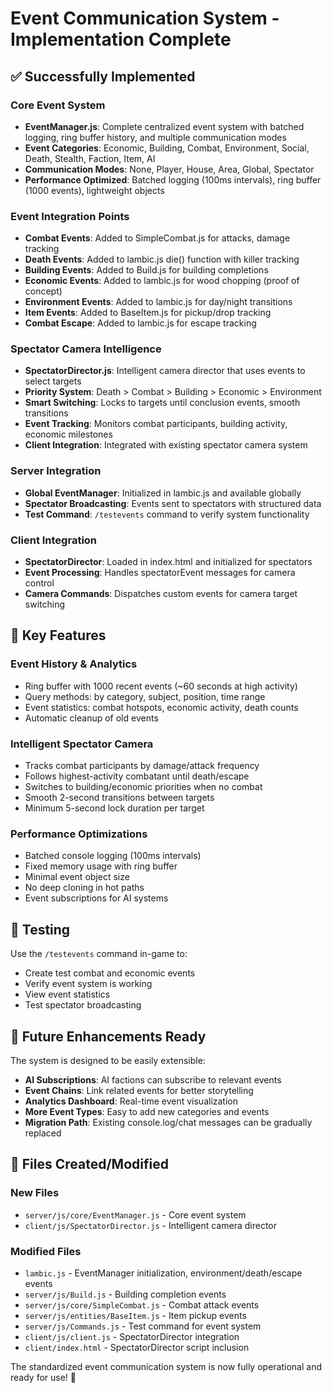 # Event Communication System - Implementation Complete

## ✅ Successfully Implemented

### Core Event System
- **EventManager.js**: Complete centralized event system with batched logging, ring buffer history, and multiple communication modes
- **Event Categories**: Economic, Building, Combat, Environment, Social, Death, Stealth, Faction, Item, AI
- **Communication Modes**: None, Player, House, Area, Global, Spectator
- **Performance Optimized**: Batched logging (100ms intervals), ring buffer (1000 events), lightweight objects

### Event Integration Points
- **Combat Events**: Added to SimpleCombat.js for attacks, damage tracking
- **Death Events**: Added to lambic.js die() function with killer tracking
- **Building Events**: Added to Build.js for building completions
- **Economic Events**: Added to lambic.js for wood chopping (proof of concept)
- **Environment Events**: Added to lambic.js for day/night transitions
- **Item Events**: Added to BaseItem.js for pickup/drop tracking
- **Combat Escape**: Added to lambic.js for escape tracking

### Spectator Camera Intelligence
- **SpectatorDirector.js**: Intelligent camera director that uses events to select targets
- **Priority System**: Death > Combat > Building > Economic > Environment
- **Smart Switching**: Locks to targets until conclusion events, smooth transitions
- **Event Tracking**: Monitors combat participants, building activity, economic milestones
- **Client Integration**: Integrated with existing spectator camera system

### Server Integration
- **Global EventManager**: Initialized in lambic.js and available globally
- **Spectator Broadcasting**: Events sent to spectators with structured data
- **Test Command**: `/testevents` command to verify system functionality

### Client Integration
- **SpectatorDirector**: Loaded in index.html and initialized for spectators
- **Event Processing**: Handles spectatorEvent messages for camera control
- **Camera Commands**: Dispatches custom events for camera target switching

## 🎯 Key Features

### Event History & Analytics
- Ring buffer with 1000 recent events (~60 seconds at high activity)
- Query methods: by category, subject, position, time range
- Event statistics: combat hotspots, economic activity, death counts
- Automatic cleanup of old events

### Intelligent Spectator Camera
- Tracks combat participants by damage/attack frequency
- Follows highest-activity combatant until death/escape
- Switches to building/economic priorities when no combat
- Smooth 2-second transitions between targets
- Minimum 5-second lock duration per target

### Performance Optimizations
- Batched console logging (100ms intervals)
- Fixed memory usage with ring buffer
- Minimal event object size
- No deep cloning in hot paths
- Event subscriptions for AI systems

## 🧪 Testing

Use the `/testevents` command in-game to:
- Create test combat and economic events
- Verify event system is working
- View event statistics
- Test spectator broadcasting

## 🚀 Future Enhancements Ready

The system is designed to be easily extensible:
- **AI Subscriptions**: AI factions can subscribe to relevant events
- **Event Chains**: Link related events for better storytelling
- **Analytics Dashboard**: Real-time event visualization
- **More Event Types**: Easy to add new categories and events
- **Migration Path**: Existing console.log/chat messages can be gradually replaced

## 📁 Files Created/Modified

### New Files
- `server/js/core/EventManager.js` - Core event system
- `client/js/SpectatorDirector.js` - Intelligent camera director

### Modified Files
- `lambic.js` - EventManager initialization, environment/death/escape events
- `server/js/Build.js` - Building completion events
- `server/js/core/SimpleCombat.js` - Combat attack events
- `server/js/entities/BaseItem.js` - Item pickup events
- `server/js/Commands.js` - Test command for event system
- `client/js/client.js` - SpectatorDirector integration
- `client/index.html` - SpectatorDirector script inclusion

The standardized event communication system is now fully operational and ready for use! 🎉
